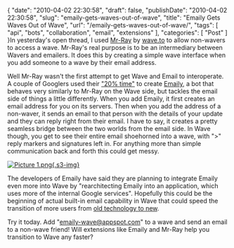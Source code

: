 {
    "date": "2010-04-02 22:30:58",
    "draft": false,
    "publishDate": "2010-04-02 22:30:58",
    "slug": "emaily-gets-waves-out-of-wave",
    "title": "Emaily Gets Waves Out of Wave",
    "url": "\/emaily-gets-waves-out-of-wave\/",
    "tags": [
        "api",
        "bots",
        "collaboration",
        "email",
        "extensions"
    ],
    "categories": [
        "Post"
    ]
}In yesterday's open thread, I used
[Mr-Ray](http://wave.to/projects/mr-ray) by [wave.to](http://wave.to) to
allow non-wavers to access a wave. Mr-Ray's real purpose is to be an
intermediary between Wavers and emailers. It does this by creating a
simple wave interface when you add someone to a wave by their email
address.

Well Mr-Ray wasn't the first attempt to get Wave and Email to
interoperate. A couple of Googlers used their ["20%
time"](http://en.wikipedia.org/wiki/Google#Innovation_Time_Off) to
create [Emaily](http://emaily.dlux.hu/), a bot that behaves very
similarly to Mr-Ray on the Wave side, but tackles the email side of
things a little differently. When you add Emaily, it first creates an
email address for you on its servers. Then when you add the address of a
non-waver, it sends an email to that person with the details of your
update and they can reply right from their email. I have to say, it
creates a pretty seamless bridge between the two worlds from the email
side. In Wave though, you get to see their entire email shoehorned into
a wave, with "&gt;" reply markers and signatures left in. For anything
more than simple communication back and forth this could get messy.

[![Picture
1.png](https://turbo.geekorium.com.au/images/Picture%201.png){.s3-img}](http://emaily.dlux.hu/)

The developers of Emaily have said they are planning to integrate Emaily
even more into Wave by "rearchitecting Emaily into an application, which
uses more of the internal Google services". Hopefully this could be the
beginning of actual built-in email capability in Wave that could speed
the transition of more users from [old technology to
new](//the.geekorium.com.au/why-email-needs-replacing-or-why-wave-matters/).

Try it today. Add "emaily-wave@appspot.com" to a wave and send an email
to a non-wave friend! Will extensions like Emaily and Mr-Ray help you
transition to Wave any faster?